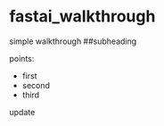 # fastai_walkthrough
simple walkthrough 
##subheading

points:
 - first 
 - second
 - third

update
